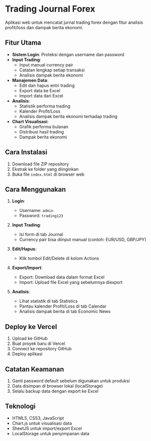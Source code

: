 # Trading Journal Forex

Aplikasi web untuk mencatat jurnal trading forex dengan fitur analisis profit/loss dan dampak berita ekonomi.

## Fitur Utama

- **Sistem Login**: Proteksi dengan username dan password
- **Input Trading**:
  - Input manual currency pair
  - Catatan lengkap setiap transaksi
  - Analisis dampak berita ekonomi
- **Manajemen Data**:
  - Edit dan hapus entri trading
  - Export data ke Excel
  - Import data dari Excel
- **Analisis**:
  - Statistik performa trading
  - Kalender Profit/Loss
  - Analisis dampak berita ekonomi terhadap trading
- **Chart Visualisasi**:
  - Grafik performa bulanan
  - Distribusi hasil trading
  - Dampak berita ekonomi

## Cara Instalasi

1. Download file ZIP repository
2. Ekstrak ke folder yang diinginkan
3. Buka file `index.html` di browser web

## Cara Menggunakan

1. **Login**:
   - Username: `admin`
   - Password: `trading123`

2. **Input Trading**:
   - Isi form di tab Journal
   - Currency pair bisa diinput manual (contoh: EUR/USD, GBP/JPY)

3. **Edit/Hapus**:
   - Klik tombol Edit/Delete di kolom Actions

4. **Export/Import**:
   - Export: Download data dalam format Excel
   - Import: Upload file Excel yang sebelumnya diexport

5. **Analisis**:
   - Lihat statistik di tab Statistics
   - Pantau kalender Profit/Loss di tab Calendar
   - Analisis dampak berita di tab Economic News

## Deploy ke Vercel

1. Upload ke GitHub
2. Buat proyek baru di Vercel
3. Connect ke repository GitHub
4. Deploy aplikasi

## Catatan Keamanan

1. Ganti password default sebelum digunakan untuk produksi
2. Data disimpan di browser lokal (localStorage)
3. Selalu backup data dengan export ke Excel

## Teknologi

- HTML5, CSS3, JavaScript
- Chart.js untuk visualisasi data
- SheetJS untuk import/export Excel
- LocalStorage untuk penyimpanan data
